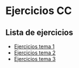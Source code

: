 # Ejercicios CC 

## Lista de ejercicios

* [Ejercicios tema 1](ejercicios/ejerciciosTema1.md)
* [Ejercicios tema 2](ejercicios/ejerciciosTema2.md)
* [Ejercicios tema 3](ejercicios/ejerciciosTema3.md)

